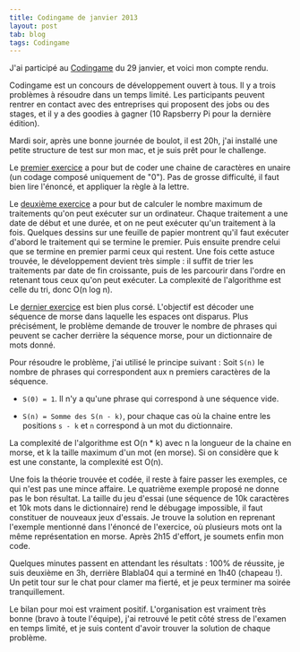 ```yaml
---
title: Codingame de janvier 2013
layout: post
tab: blog
tags: Codingame
---        
```





J'ai participé au [Codingame](http://www.codingame.com/cg/) du 29 janvier, et voici mon compte rendu.

Codingame est un concours de développement ouvert à tous. Il y a trois problèmes à résoudre dans un temps limité. Les participants peuvent rentrer en contact avec des entreprises qui proposent des jobs ou des stages, et il y a des goodies à gagner (10 Rapsberry Pi pour la dernière édition).

Mardi soir, après une bonne journée de boulot, il est 20h, j'ai installé une petite structure de test sur mon mac, et je suis prêt pour le challenge.

Le [premier exercice](http://www.codingame.com/challenge_janvier_2013_question1) a pour but de coder une chaine de caractères en unaire (un codage composé uniquement de "0"). Pas de grosse difficulté, il faut bien lire l'énoncé, et appliquer la règle à la lettre.

Le [deuxième exercice](http://www.codingame.com/challenge_janvier_2013_question2) a pour but de calculer le nombre maximum de traitements qu'on peut exécuter sur un ordinateur. Chaque traitement a une date de début et une durée, et on ne peut exécuter qu'un traitement à la fois. 
Quelques dessins sur une feuille de papier montrent qu'il faut exécuter d'abord le traitement qui se termine le premier. Puis ensuite prendre celui que se termine en premier parmi ceux qui restent. Une fois cette astuce trouvée, le développement devient très simple : il suffit de trier les traitements par date de fin croissante, puis de les parcourir dans l'ordre en retenant tous ceux qu'on peut exécuter. La complexité de l'algorithme est celle du tri, donc O(n log n).

Le [dernier exercice](http://www.codingame.com/challenge_janvier_2013_question3) est bien plus corsé. L'objectif est décoder une séquence de morse dans laquelle les espaces ont disparus. Plus précisément, le problème demande de trouver le nombre de phrases qui peuvent se cacher derrière la séquence morse, pour un dictionnaire de mots donné.

Pour résoudre le problème, j'ai utilisé le principe suivant :
Soit `S(n)` le nombre de phrases qui correspondent aux n premiers caractères de la séquence.

- `S(0) = 1`. Il n'y a qu'une phrase qui correspond à une séquence vide.

- `S(n) = Somme des S(n - k)`, pour chaque cas où la chaine entre les positions `s - k` et `n` correspond à un mot du dictionnaire.

La complexité de l'algorithme est O(n * k) avec n la longueur de la chaine en morse, et k la taille maximum d'un mot (en morse). Si on considère que k est une constante, la complexité est O(n).

Une fois la théorie trouvée et codée, il reste à faire passer les exemples, ce qui n'est pas une mince affaire. Le quatrième exemple proposé ne donne pas le bon résultat. La taille du jeu d'essai (une séquence de 10k caractères et 10k mots dans le dictionnaire) rend le débugage impossible, il faut constituer de nouveaux jeux d'essais. Je trouve la solution en reprenant l'exemple mentionné dans l'énoncé de l'exercice, où plusieurs mots ont la même représentation en morse. Après 2h15 d'effort, je soumets enfin mon code.


Quelques minutes passent en attendant les résultats : 100% de réussite, je suis deuxième en 3h, derrière Blabla04 qui a terminé en 1h40 (chapeau !). Un petit tour sur le chat pour clamer ma fierté, et je peux terminer ma soirée tranquillement.

Le bilan pour moi est vraiment positif. L'organisation est vraiment très bonne (bravo à toute l'équipe), j'ai retrouvé le petit côté stress de l'examen en temps limité, et je suis content d'avoir trouver la solution de chaque problème. 


